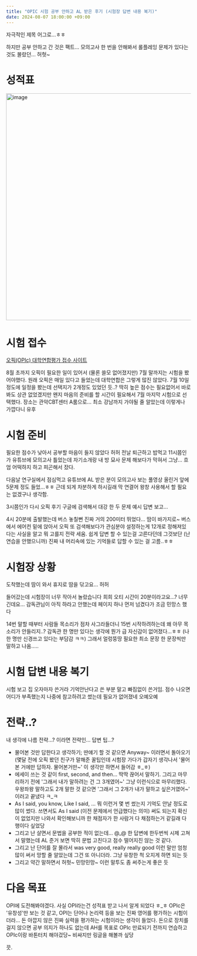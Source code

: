 ```yaml
---
title: "OPIC 시험 공부 안하고 AL 받은 후기 (시험장 답변 내용 복기)"
date: 2024-08-07 18:00:00 +09:00
---
```


자극적인 제목 어그로...ㅎㅎ

하지만 공부 안하고 간 것은 팩트...
모의고사 한 번을 안해봐서 롤플레잉 문제가 있다는 것도 몰랐던... 허헛~

# 성적표
<img width="619" alt="image" src="https://github.com/user-attachments/assets/ac74db6b-a072-4e39-8668-0900c7319a8a">

# 시험 접수
[오픽(OPIc) 대학연합평가 접수 사이트](https://univ.opic.or.kr/opicb2b/login/showLoginView)

8월 초까지 오픽이 필요한 일이 있어서 (물론 쓸모 없어졌지만) 7월 말까지는 시험을 봤어야했다.
원래 오픽은 매일 있다고 들었는데 대학연합은 그렇게 많진 않았다.
7월 10일 정도에 일정을 봤는데 선택지가 2개정도 있었던 듯..?
딱히 높은 점수는 필요없어서 바로 봐도 상관 없었겠지만 왠지 마음의 준비를 할 시간이 필요해서 7월 마지막 시험으로 선택했다.
장소는 관악CBT센터 A룸으로... 최소 강남까지 가야될 줄 알았는데 이렇게나 가깝다니 유후

# 시험 준비
필요한 점수가 낮아서 공부할 마음이 들지 않았다 허허
전날 퇴근하고 밥먹고 11시쯤인가 유튜브에 모의고사 틀었는데 자기소개랑 내 방 묘사 문제 해보다가 막혀서 그냥...
흐엄 어떡하지 하고 피곤해서 잤다.

다음날 연구실에서 점심먹고 유튜브에 AL 받은 분이 모의고사 보는 풀영상 올린거 앞에 5문제 정도 들었...ㅎㅎ
근데 되게 차분하게 하시길래 막 연결어 왕창 사용해서 할 필요는 없겠구나 생각함.

3시쯤인가 다시 오픽 후기 구글에 검색해서 대강 한 두 문제 예시 답변 보고...

4시 20분에 출발했는데 버스 놓칠뻔 진짜 거의 200미터 뛰었다... 땀이 바가지로~
버스에서 에어컨 밑에 앉아서 오픽 또 검색해보다가 관심분야 설정하는게 12개로 정해져있다는 사실을 알고 뭐 고를지 전략 세움.
쉽게 답변 할 수 있는걸 고른다던데 그것보단 (난 연습을 안했으니까) 진짜 내 머리속에 있는 기억들로 답할 수 있는 걸 고름..ㅎㅎ

# 시험장 상황
도착했는데 땀이 와서 휴지로 땀을 닦고요... 허허

들어갔는데 시험장이 너무 작아서 놀랐습니다 희희
오티 시간이 20분이라고요...? 너무 긴데요...
감독관님이 아직 하라고 안했는데 페이지 하나 먼저 넘겼다가 조금 민망스 했다

14번 말할 때부터 사람들 목소리가 점차 사그라들더니 15번 시작하려하는데 왜 아무 목소리가 안들리지..?
감독관 한 명만 있다는 생각에 뭔가 급 자신감이 없어졌다...ㅎㅎ (나 한 명만 신경쓰고 있다는 부담감 ㅋㅋ) 
그래서 얼렁뚱땅 필요한 최소 문장 한 문장씩만 말하고 나옴.....

# 시험 답변 내용 복기
시험 보고 집 오자마자 쓴거라 기억안난다고 쓴 부분 말고 빠짐없이 쓴거임.
점수 나오면 어디가 부족했는지 나중에 참고하려고 썼는데 필요가 없어졌네 오예오예



# 전략..?
내 생각에 나름 전략...? 이라면 전략인... 답변 팁...?

- 물어본 것만 답한다고 생각하기; 딴얘기 할 것 같으면 Anyway~ 이러면서 돌아오기 (몇달 전에 오픽 봤던 친구가 말해준 꿀팁인데 시험장 가다가 갑자기 생각나서 '물어본 거에만 답하자. 물어본거만~' 이 생각만 하면서 들어감 ㅎ_ㅎ)
- 에세이 쓰는 것 같이 first, second, and then... 딱딱 끊어서 말하기. 그리고 마무리하기 전에 '그래서 내가 말하려는 건 그 3개였어~' 그냥 이런식으로 마무리했다. 우왕좌왕 말하고도 2개 말한 것 같으면 '그래서 그 2개가 내가 말하고 싶은거였어~' 이러고 끝냈다 ㅋ_ㅋ
- As I said, you know, Like I said, ... 뭐 이런거 몇 번 썼는지 기억도 안날 정도로 많이 썼다. 쓰면서도 As I said (이전 문제에서 언급했다는 의미) 써도 되는지 확신이 없었지만 나와서 확인해보니까 한 채점자가 한 사람거 다 채점하는거 같길래 다행이다 싶었당
- 그리고 난 살면서 문법을 공부한 적이 없는데... @_@ 한 답변에 한두번씩 시제 고쳐서 말했는데 AL 준거 보면 딱히 문법 고친다고 점수 떨어지진 않는 것 같다.
- 그리고 난 단어를 잘 몰라서 was very good, really really good 이런 말만 엄청 많이 써서 망할 줄 알았는데 그건 또 아니더라. 그냥 유창한 척 오지게 하면 되는 듯
- 그리고 약간 말하면서 허헛~ 민망민망~ 이런 말투도 좀 써주는게 좋은 듯


# 다음 목표
OPI에 도전해봐야겠다.
사실 OPI라는건 성적표 받고 나서 알게 되었다 ㅎ_ㅎ
OPIc은 '유창성'만 보는 것 같고, OPI는 단어나 논리력 등을 보는 진짜 영어를 평가하는 시험이더라...
돈 아깝지 않은 진짜 실력을 평가하는 시험이라는 생각이 들었다.
돈으로 장치를 걸지 않으면 공부 의지가 하나도 없는데 AH를 목표로 OPIc 만료되기 전까지 연습하고 OPIc이랑 바톤터치 해야겄당~
비싸지만 링글을 해볼까 싶당

끗.
